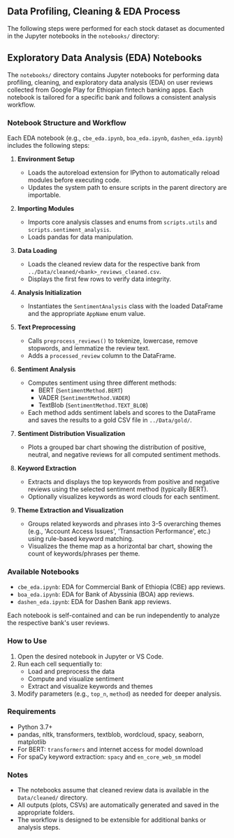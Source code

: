 ## Data Profiling, Cleaning & EDA Process

The following steps were performed for each stock dataset as documented in the Jupyter notebooks in the `notebooks/` directory:

## Exploratory Data Analysis (EDA) Notebooks

The `notebooks/` directory contains Jupyter notebooks for performing data profiling, cleaning, and exploratory data analysis (EDA) on user reviews collected from Google Play for Ethiopian fintech banking apps. Each notebook is tailored for a specific bank and follows a consistent analysis workflow.

### Notebook Structure and Workflow

Each EDA notebook (e.g., `cbe_eda.ipynb`, `boa_eda.ipynb`, `dashen_eda.ipynb`) includes the following steps:

1. **Environment Setup**
   - Loads the autoreload extension for IPython to automatically reload modules before executing code.
   - Updates the system path to ensure scripts in the parent directory are importable.

2. **Importing Modules**
   - Imports core analysis classes and enums from `scripts.utils` and `scripts.sentiment_analysis`.
   - Loads pandas for data manipulation.

3. **Data Loading**
   - Loads the cleaned review data for the respective bank from `../Data/cleaned/<bank>_reviews_cleaned.csv`.
   - Displays the first few rows to verify data integrity.

4. **Analysis Initialization**
   - Instantiates the `SentimentAnalysis` class with the loaded DataFrame and the appropriate `AppName` enum value.

5. **Text Preprocessing**
   - Calls `preprocess_reviews()` to tokenize, lowercase, remove stopwords, and lemmatize the review text.
   - Adds a `processed_review` column to the DataFrame.

6. **Sentiment Analysis**
   - Computes sentiment using three different methods:
     - BERT (`SentimentMethod.BERT`)
     - VADER (`SentimentMethod.VADER`)
     - TextBlob (`SentimentMethod.TEXT_BLOB`)
   - Each method adds sentiment labels and scores to the DataFrame and saves the results to a gold CSV file in `../Data/gold/`.

7. **Sentiment Distribution Visualization**
   - Plots a grouped bar chart showing the distribution of positive, neutral, and negative reviews for all computed sentiment methods.

8. **Keyword Extraction**
   - Extracts and displays the top keywords from positive and negative reviews using the selected sentiment method (typically BERT).
   - Optionally visualizes keywords as word clouds for each sentiment.

9. **Theme Extraction and Visualization**
   - Groups related keywords and phrases into 3-5 overarching themes (e.g., 'Account Access Issues', 'Transaction Performance', etc.) using rule-based keyword matching.
   - Visualizes the theme map as a horizontal bar chart, showing the count of keywords/phrases per theme.

### Available Notebooks

- `cbe_eda.ipynb`: EDA for Commercial Bank of Ethiopia (CBE) app reviews.
- `boa_eda.ipynb`: EDA for Bank of Abyssinia (BOA) app reviews.
- `dashen_eda.ipynb`: EDA for Dashen Bank app reviews.

Each notebook is self-contained and can be run independently to analyze the respective bank's user reviews.

### How to Use

1. Open the desired notebook in Jupyter or VS Code.
2. Run each cell sequentially to:
   - Load and preprocess the data
   - Compute and visualize sentiment
   - Extract and visualize keywords and themes
3. Modify parameters (e.g., `top_n`, `method`) as needed for deeper analysis.

### Requirements
- Python 3.7+
- pandas, nltk, transformers, textblob, wordcloud, spacy, seaborn, matplotlib
- For BERT: `transformers` and internet access for model download
- For spaCy keyword extraction: `spacy` and `en_core_web_sm` model

### Notes
- The notebooks assume that cleaned review data is available in the `Data/cleaned/` directory.
- All outputs (plots, CSVs) are automatically generated and saved in the appropriate folders.
- The workflow is designed to be extensible for additional banks or analysis steps.